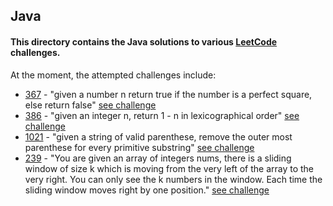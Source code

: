 ## Java
  
   #### This directory contains the Java solutions to various [LeetCode](https://leetcode.com/problemset/all/) challenges.
   
   At the moment, the attempted challenges include:
   - [367](https://github.com/shivangdubey/HacktoberFest2020/blob/master/LeetCode/Java/367.java) - "given a number n return true if the number is a perfect square, else return false" [see challenge](https://leetcode.com/problems/valid-perfect-square/)
   - [386](https://github.com/shivangdubey/HacktoberFest2020/blob/master/LeetCode/Java/386.java) - "given an integer n, return 1 - n in lexicographical order" [see challenge](https://leetcode.com/problems/lexicographical-numbers/)
   - [1021](https://github.com/shivangdubey/HacktoberFest2020/blob/master/LeetCode/Java/1021.java) - "given a string of valid parenthese, remove the outer most parenthese for every primitive substring" [see challenge](https://leetcode.com/problems/remove-outermost-parentheses/)
   - [239](https://github.com/kaushikijain/HacktoberFest2020/blob/master/LeetCode/Java/239.Sliding%20Window%20Maximum.java) - "You are given an array of integers nums, there is a sliding window of size k which is moving from the very left of the array to the very right. You can only see the k numbers in the window. Each time the sliding window moves right by one position." [see challenge](https://leetcode.com/problems/sliding-window-maximum/)
